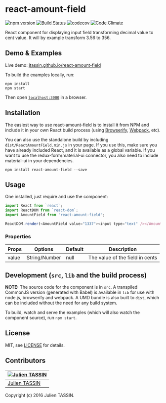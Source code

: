# react-amount-field
[![npm version](https://badge.fury.io/js/react-amount-field.svg)](https://badge.fury.io/js/react-amount-field) 
[![Build Status](https://travis-ci.org/jtassin/react-amount-field.svg?branch=master)](https://travis-ci.org/jtassin/react-amount-field)
[![codecov](https://codecov.io/gh/jtassin/react-amount-field/branch/master/graph/badge.svg)](https://codecov.io/gh/jtassin/react-amount-field)
[![Code Climate](https://codeclimate.com/github/jtassin/react-amount-field/badges/gpa.svg)](https://codeclimate.com/github/jtassin/react-amount-field)

React component for displaying input field transforming decimal value to cent value.
It will by example transform 3.56 to 356.


## Demo & Examples

Live demo: [jtassin.github.io/react-amount-field](http://jtassin.github.io/react-amount-field/)

To build the examples locally, run:

```
npm install
npm start
```

Then open [`localhost:3000`](http://localhost:3000) in a browser.


## Installation

The easiest way to use react-amount-field is to install it from NPM and include it in your own React build process (using [Browserify](http://browserify.org), [Webpack](http://webpack.github.io/), etc).

You can also use the standalone build by including `dist/ReactAmountField.min.js` in your page. If you use this, make sure you have already included React, and it is available as a global variable. If you want to use the redux-form/material-ui connector, you also need to include material-ui in your dependencies.

```
npm install react-amount-field --save
```


## Usage

One installed, just require and use the component:
```javascript
import React from `react`;
import ReactDOM from `react-dom`;
import AmountField from 'react-amount-field';

ReactDOM.render(<AmountField value="1337"><input type="text" /></AmountField>, document.querySelector('#main'));
```


### Properties

| Props        | Options           | Default  | Description |
| ------------- |-------------| -----| -------- |
| value | String/Number | null | The value of the field in cents |


## Development (`src`, `lib` and the build process)

**NOTE:** The source code for the component is in `src`. A transpiled CommonJS version (generated with Babel) is available in `lib` for use with node.js, browserify and webpack. A UMD bundle is also built to `dist`, which can be included without the need for any build system.

To build, watch and serve the examples (which will also watch the component source), run `npm start`. 

## License

MIT, see [LICENSE](/LICENSE) for details.

## Contributors

[![Julien TASSIN](https://avatars0.githubusercontent.com/u/1771191?v=3&s=144)](https://github.com/roylee0704/) |
---|
[Julien TASSIN](https://github.com/jtassin) |

Copyright (c) 2016 Julien TASSIN.

